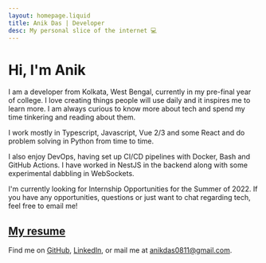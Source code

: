 ```yaml
---
layout: homepage.liquid
title: Anik Das | Developer
desc: My personal slice of the internet 💻
---
```


# Hi, I'm Anik

I am a developer from Kolkata, West Bengal, currently in my pre-final year of college. I love creating things people will use daily and it inspires me to learn more. I am always curious to know more about tech and spend my time tinkering and reading about them.

I work mostly in Typescript, Javascript, Vue 2/3 and some React and do problem solving in Python from time to time.

I also enjoy DevOps, having set up CI/CD pipelines with Docker, Bash and GitHub Actions. I have worked in NestJS in the backend along with some experimental dabbling in WebSockets.

I'm currently looking for Internship Opportunities for the Summer of 2022. If you have any opportunities, questions or just want to chat regarding tech, feel free to email me!

## [My resume](https://drive.google.com/file/d/11RewrnkZ4WVkDOFusuqm-wCPPJjGt044/view)

Find me on [GitHub](https://github.com/sadn1ck), [LinkedIn](https://linkedin.com/in/sadn1ck), or mail me at [anikdas0811@gmail.com](mailto:anikdas0811@gmail.com).

